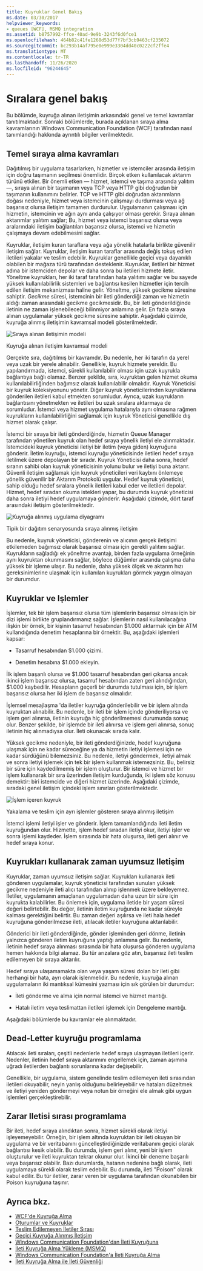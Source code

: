 ```yaml
---
title: Kuyruklar Genel Bakış
ms.date: 03/30/2017
helpviewer_keywords:
- queues [WCF], MSMQ integration
ms.assetid: b8757992-ffce-40ad-9e9b-3243f6d0fce1
ms.openlocfilehash: 464b82c41fe1268d53d77f7bf3cb9463cf235072
ms.sourcegitcommit: bc293b14af795e0e999e3304dd40c0222cf2ffe4
ms.translationtype: MT
ms.contentlocale: tr-TR
ms.lasthandoff: 11/26/2020
ms.locfileid: "96244645"
---
```

# <a name="queues-overview"></a>Sıralara genel bakış

Bu bölümde, kuyruğa alınan iletişimin arkasındaki genel ve temel kavramlar tanıtılmaktadır. Sonraki bölümlerde, burada açıklanan sıraya alma kavramlarının Windows Communication Foundation (WCF) tarafından nasıl tanımlandığı hakkında ayrıntılı bilgiler verilmektedir.  
  
## <a name="basic-queuing-concepts"></a>Temel sıraya alma kavramları  

 Dağıtılmış bir uygulama tasarlarken, hizmetler ve istemciler arasında iletişim için doğru taşımanın seçilmesi önemlidir. Birçok etken kullanılacak aktarım türünü etkiler. Bir önemli etken — hizmet, istemci ve taşıma arasında yalıtım —, sıraya alınan bir taşımanın veya TCP veya HTTP gibi doğrudan bir taşımanın kullanımını belirler. TCP ve HTTP gibi doğrudan aktarımların doğası nedeniyle, hizmet veya istemcinin çalışmayı durdurması veya ağ başarısız olursa iletişim tamamen durdurulur. Uygulamanın çalışması için hizmetin, istemcinin ve ağın aynı anda çalışıyor olması gerekir. Sıraya alınan aktarımlar yalıtım sağlar; Bu, hizmet veya istemci başarısız olursa veya aralarındaki iletişim bağlantıları başarısız olursa, istemci ve hizmetin çalışmaya devam edebilmesini sağlar.  
  
 Kuyruklar, iletişim kuran taraflara veya ağa yönelik hatalarla birlikte güvenilir iletişim sağlar. Kuyruklar, iletişim kuran taraflar arasında değiş tokuş edilen iletileri yakalar ve teslim edebilir. Kuyruklar genellikle geçici veya dayanıklı olabilen bir mağaza türü tarafından desteklenir. Kuyruklar, iletileri bir hizmet adına bir istemciden depolar ve daha sonra bu iletileri hizmete iletir. Yöneltme kuyrukları, her iki taraf tarafından hata yalıtımı sağlar ve bu sayede yüksek kullanılabilirlik sistemleri ve bağlantısı kesilen hizmetler için tercih edilen iletişim mekanizması haline gelir. Yöneltme, yüksek gecikme süresine sahiptir. *Gecikme* süresi, istemcinin bir ileti gönderdiği zaman ve hizmetin aldığı zaman arasındaki gecikme gecikmesidir. Bu, bir ileti gönderildiğinde iletinin ne zaman işlenebileceği bilinmiyor anlamına gelir. En fazla sıraya alınan uygulamalar yüksek gecikme süresine sahiptir. Aşağıdaki çizimde, kuyruğa alınmış iletişimin kavramsal modeli gösterilmektedir.  
  
 ![Sıraya alınan iletişimin modeli](media/qconceptual-figure1c.gif "QConceptual-Figure1c")  
  
 Kuyruğa alınan iletişim kavramsal modeli  
  
 Gerçekte sıra, dağıtılmış bir kavramdır. Bu nedenle, her iki tarafın da yerel veya uzak bir yerele alınabilir. Genellikle, kuyruk hizmete yereldir. Bu yapılandırmada, istemci, sürekli kullanılabilir olması için uzak kuyrukla bağlantıya bağlı olamaz. Benzer şekilde, sıra, kuyruktan gelen hizmet okuma kullanılabilirliğinden bağımsız olarak kullanılabilir olmalıdır. Kuyruk Yöneticisi bir kuyruk koleksiyonunu yönetir. Diğer kuyruk yöneticilerinden kuyruklarına gönderilen iletileri kabul etmekten sorumludur. Ayrıca, uzak kuyrukların bağlantısını yönetmekten ve iletileri bu uzak sıralara aktarmaya de sorumludur. İstemci veya hizmet uygulama hatalarıyla aynı olmasına rağmen kuyrukların kullanılabilirliğini sağlamak için kuyruk Yöneticisi genellikle dış hizmet olarak çalışır.  
  
 İstemci bir sıraya bir ileti gönderdiğinde, hizmetin Queue Manager tarafından yönetilen kuyruk olan hedef sıraya yönelik iletiyi ele alınmaktadır. İstemcideki kuyruk yöneticisi iletiyi bir iletim (veya giden) kuyruğuna gönderir. İletim kuyruğu, istemci kuyruğu yöneticisinde iletileri hedef sıraya iletilmek üzere depolayan bir sıradır. Kuyruk Yöneticisi daha sonra, hedef sıranın sahibi olan kuyruk yöneticisinin yolunu bulur ve iletiyi buna aktarır. Güvenli iletişim sağlamak için kuyruk yöneticileri veri kaybını önlemeye yönelik güvenilir bir Aktarım Protokolü uygular. Hedef kuyruk yöneticisi, sahip olduğu hedef sıralara yönelik iletileri kabul eder ve iletileri depolar. Hizmet, hedef sıradan okuma istekleri yapar, bu durumda kuyruk yöneticisi daha sonra iletiyi hedef uygulamaya gönderir. Aşağıdaki çizimde, dört taraf arasındaki iletişim gösterilmektedir.  
  
 ![Kuyruğa alınmış uygulama diyagramı](media/distributed-queue-figure.jpg "Dağıtılmış kuyruk-şekil")  
  
 Tipik bir dağıtım senaryosunda sıraya alınmış iletişim  
  
 Bu nedenle, kuyruk yöneticisi, gönderenin ve alıcının gerçek iletişimi etkilemeden bağımsız olarak başarısız olması için gerekli yalıtımı sağlar. Kuyrukların sağladığı ek yöneltme avantajı, birden fazla uygulama örneğinin aynı kuyruktan okunmasını sağlar, böylece düğümler arasında çalışma daha yüksek bir işleme ulaşır. Bu nedenle, daha yüksek ölçek ve aktarım hızı gereksinimlerine ulaşmak için kullanılan kuyrukları görmek yaygın olmayan bir durumdur.  
  
## <a name="queues-and-transactions"></a>Kuyruklar ve Işlemler  

 İşlemler, tek bir işlem başarısız olursa tüm işlemlerin başarısız olması için bir dizi işlemi birlikte gruplandırmanız sağlar. İşlemlerin nasıl kullanılacağına ilişkin bir örnek, bir kişinin tasarruf hesabından $1.000 aktarmak için bir ATM kullandığında denetim hesaplarına bir örnektir. Bu, aşağıdaki işlemleri kapsar:  
  
- Tasarruf hesabından $1.000 çizimi.  
  
- Denetim hesabına $1.000 ekleyin.  
  
 İlk işlem başarılı olursa ve $1.000 tasarruf hesabından geri çıkarsa ancak ikinci işlem başarısız olursa, tasarruf hesabından zaten geri alındığından, $1.000 kaybedilir. Hesapların geçerli bir durumda tutulması için, bir işlem başarısız olursa her iki işlem de başarısız olmalıdır.  
  
 İşlemsel mesajlaşma 'da iletiler kuyruğa gönderilebilir ve bir işlem altında kuyruktan alınabilir. Bu nedenle, bir ileti bir işlem içinde gönderiliyorsa ve işlem geri alınırsa, iletinin kuyruğa hiç gönderilmemesi durumunda sonuç olur. Benzer şekilde, bir işlemde bir ileti alınırsa ve işlem geri alınırsa, sonuç iletinin hiç alınmadıysa olur. İleti okunacak sırada kalır.  
  
 Yüksek gecikme nedeniyle, bir ileti gönderdiğinizde, hedef kuyruğuna ulaşmak için ne kadar süreceğine ya da hizmetin iletiyi işlemesi için ne kadar sürdüğünü bilemezsiniz. Bu nedenle, iletiyi göndermek, iletiyi almak ve sonra iletiyi işlemek için tek bir işlem kullanmak istemezsiniz. Bu, belirsiz bir süre için kaydedilmemiş bir işlem oluşturur. Bir istemci ve hizmet bir işlem kullanarak bir sıra üzerinden iletişim kurduğunda, iki işlem söz konusu demektir: biri istemcide ve diğeri hizmet üzerinde. Aşağıdaki çizimde, sıradaki genel iletişim içindeki işlem sınırları gösterilmektedir.  
  
 ![İşlem içeren kuyruk](media/qwithtransactions-figure3.gif "QWithTransactions-Figure3")  
  
 Yakalama ve teslim için ayrı işlemler gösteren sıraya alınmış iletişim  
  
 İstemci işlemi iletiyi işler ve gönderir. İşlem tamamlandığında ileti iletim kuyruğundan olur. Hizmette, işlem hedef sıradan iletiyi okur, iletiyi işler ve sonra işlemi kaydeder. İşlem sırasında bir hata oluşursa, ileti geri alınır ve hedef sıraya konur.  
  
## <a name="asynchronous-communication-using-queues"></a>Kuyrukları kullanarak zaman uyumsuz Iletişim  

 Kuyruklar, zaman uyumsuz iletişim sağlar. Kuyrukları kullanarak ileti gönderen uygulamalar, kuyruk yöneticisi tarafından sunulan yüksek gecikme nedeniyle ileti alıcı tarafından alınıp işlenmek üzere bekleyemez. İletiler, uygulamanın amaçlanan uygulamadan daha uzun bir süre için kuyrukta kalabilirler. Bu önlemek için, uygulama iletide bir yaşam süresi değeri belirtebilir. Bu değer, iletinin iletim kuyruğunda ne kadar süreyle kalması gerektiğini belirtir. Bu zaman değeri aşılırsa ve ileti hala hedef kuyruğuna gönderilmezse ileti, atılacak iletiler kuyruğuna aktarılabilir.  
  
 Gönderici bir ileti gönderdiğinde, gönder işleminden geri dönme, iletinin yalnızca gönderen iletim kuyruğuna yaptığı anlamına gelir. Bu nedenle, iletinin hedef sıraya alınması sırasında bir hata oluşursa gönderen uygulama hemen hakkında bilgi alamaz. Bu tür arızalara göz atın, başarısız ileti teslim edilemeyen bir sıraya aktarılır.  
  
 Hedef sıraya ulaşamamakta olan veya yaşam süresi dolan bir ileti gibi herhangi bir hata, ayrı olarak işlenmelidir. Bu nedenle, kuyruğa alınan uygulamaların iki mantıksal kümesini yazması için sık görülen bir durumdur:  
  
- İleti gönderme ve alma için normal istemci ve hizmet mantığı.  
  
- Hatalı iletim veya teslimattan iletileri işlemek için Dengeleme mantığı.  
  
 Aşağıdaki bölümlerde bu kavramlar ele alınmaktadır.  
  
## <a name="dead-letter-queue-programming"></a>Dead-Letter kuyruğu programlama  

 Atılacak ileti sıraları, çeşitli nedenlerle hedef sıraya ulaşmayan iletileri içerir. Nedenler, iletinin hedef sıraya aktarımını engellemek için, zaman aşımına uğradı iletilerden bağlantı sorunlarına kadar değişebilir.  
  
 Genellikle, bir uygulama, sistem genelinde teslim edilemeyen ileti sırasından iletileri okuyabilir, neyin yanlış olduğunu belirleyebilir ve hataları düzeltmek ve iletiyi yeniden göndermeyi veya notun bir örneğini ele almak gibi uygun işlemleri gerçekleştirebilir.  
  
## <a name="poison-message-queue-programming"></a>Zarar Iletisi sırası programlama  

 Bir ileti, hedef sıraya alındıktan sonra, hizmet sürekli olarak iletiyi işleyemeyebilir. Örneğin, bir işlem altında kuyruktan bir ileti okuyan bir uygulama ve bir veritabanını güncelleştirdiğinizde veritabanını geçici olarak bağlantısı kesik olabilir. Bu durumda, işlem geri alınır, yeni bir işlem oluşturulur ve ileti kuyruktan tekrar okunur olur. İkinci bir deneme başarılı veya başarısız olabilir. Bazı durumlarda, hatanın nedenine bağlı olarak, ileti uygulamaya sürekli olarak teslim edebilir. Bu durumda, ileti "Poison" olarak kabul edilir. Bu tür iletiler, zarar veren bir uygulama tarafından okunabilen bir Poison kuyruğuna taşınır.  
  
## <a name="see-also"></a>Ayrıca bkz.

- [WCF'de Kuyruğa Alma](queuing-in-wcf.md)
- [Oturumlar ve Kuyruklar](../samples/sessions-and-queues.md)
- [Teslim Edilemeyen İletiler Sırası](../samples/dead-letter-queues.md)
- [Geçici Kuyruğa Alınmış İletişim](../samples/volatile-queued-communication.md)
- [Windows Communication Foundation'dan İleti Kuyruğuna](../samples/wcf-to-message-queuing.md)
- [İleti Kuyruğa Alma Yükleme (MSMQ)](../samples/installing-message-queuing-msmq.md)
- [Windows Communication Foundation'a İleti Kuyruğa Alma](../samples/message-queuing-to-wcf.md)
- [İleti Kuyruğa Alma ile İleti Güvenliği](../samples/message-security-over-message-queuing.md)
